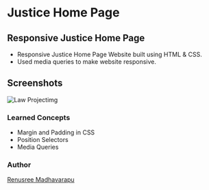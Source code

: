 # Justice Home Page

## Responsive Justice Home Page
 - Responsive Justice Home Page  Website built using HTML & CSS.
 - Used media queries to make website responsive.

## Screenshots

 ![Law Projectimg](https://user-images.githubusercontent.com/110158807/183226489-df020139-2c3b-406b-ad2d-74e840a947da.png)
 
 
 ### Learned Concepts
  - Margin and Padding in CSS
 - Position Selectors
  - Media Queries
 
 ### Author
 [Renusree Madhavarapu](https://github.com/RenusreeMadhavarapu)

